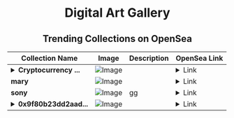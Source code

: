 <div align="center">

# Digital Art Gallery

## Trending Collections on OpenSea

| Collection Name                       | Image                                                                                     | Description                       | OpenSea Link                                                                                          |
|---------------------------------------|-------------------------------------------------------------------------------------------|-----------------------------------|--------------------------------------------------------------------------------------------------------|
| **<details><summary>Cryptocurrency ...</summary>Cryptocurrency Girl</details>** | ![Image](https://i.seadn.io/s/raw/files/e773c26cd064d1bc1e25654f0180ce44.png?w=500&auto=format?w=200&auto=format) |  | <details><summary>Link</summary>[Cryptocurrency Girl](https://opensea.io/collection/cryptocurrency-girl)</details> |
| **mary** | ![Image](https://i.seadn.io/s/raw/files/8b86b4a905140b07a4e2355508e5bbca.jpg?w=500&auto=format?w=200&auto=format) |  | <details><summary>Link</summary>[mary](https://opensea.io/collection/mary-96)</details> |
| **sony** | ![Image](https://i.seadn.io/s/raw/files/cc747e4cb132392d994a1c35f7642e53.jpg?w=500&auto=format?w=200&auto=format) | gg | <details><summary>Link</summary>[sony](https://opensea.io/collection/sony-27)</details> |
| **<details><summary>0x9f80b23dd2aad...</summary>0x9f80b23dd2aad97c5756b602ca87896e09392404</details>** | ![Image](https://i.seadn.io/s/raw/files/414f07e9c395ad9f936d62b55703cd91.jpg?w=500&auto=format?w=200&auto=format) |  | <details><summary>Link</summary>[0x9f80b23dd2aad97c5756b602ca87896e09392404](https://opensea.io/collection/0x9f80b23dd2aad97c5756b602ca87896e09392404)</details> |

</div>